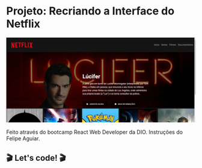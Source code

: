 # Projeto: Recriando a Interface do Netflix 
![Print da tela](/img/screenshot.png)

Feito através do bootcamp React Web Developer da DIO. 
Instruções do Felipe Aguiar.

## :clapper: Let's code! :clapper:
